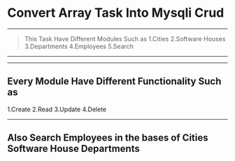 # Convert Array Task Into Mysqli Crud

---
> This Task Have Different Modules Such as
1.Cities
2.Software Houses
3.Departments
4.Employees
5.Search
---
---
## Every Module Have Different Functionality Such as
1.Create
2.Read
3.Update
4.Delete

---

## Also Search Employees in the bases of  **Cities Software House Departments**
